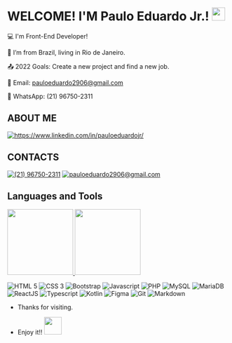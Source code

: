 # WELCOME! I'M Paulo Eduardo Jr.!   <img src="https://github.com/TheDudeThatCode/TheDudeThatCode/blob/master/Assets/Earth.gif" width="30"/>





:computer: I'm Front-End Developer!

:house_with_garden: I’m from Brazil, living in Rio de Janeiro.

:outbox_tray: 2022 Goals: Create a new project and find a new job.

:email: Email: pauloeduardo2906@gmail.com

:email: WhatsApp: (21) 96750-2311




## ABOUT ME

<p align="left">
<a href="https://www.linkedin.com/in/pauloeduardojr/" target="_blank"><img src="https://img.shields.io/badge/-LinkedIn-blue?style=flat-square&logo=Linkedin&logoColor=white" alt="https://www.linkedin.com/in/pauloeduardojr/" title="https://www.linkedin.com/in/pauloeduardojr/"/></a> 
</p>




## CONTACTS

<p align="left">
<a href="https://api.whatsapp.com/send?phone=5521967502311" target="_blank"><img src="https://img.shields.io/badge/WhatsApp-25D366?style=for-the-badge&logo=whatsapp&logoColor=white" alt="(21) 96750-2311" title="(21) 96750-2311"/></a>
<a href="mailto:pauloeduardo2906@gmail.com" target="_blank"><img src="https://img.shields.io/badge/Gmail-D14836?style=for-the-badge&logo=gmail&logoColor=white" alt="pauloeduardo2906@gmail.com" title="pauloeduardo2906@gmail.com"/></a> 
</p>





## Languages and Tools

<a href="https://github.com/pauloeduardo2906">
<img height="150rem" src="https://github-readme-stats.vercel.app/api?username=pauloeduardo2906&show_icons=true&theme=tokyonight&include_all_commits=true&count_private=true"/>
<img height="150rem" src="https://github-readme-stats.vercel.app/api/top-langs/?username=pauloeduardo2906&layout=compact&theme=tokyonight"/>
</a>

<br/>


![HTML 5](https://img.shields.io/badge/HTML5-E34F26?style=for-the-badge&logo=html5&logoColor=white "HTML 5")
![CSS 3](https://img.shields.io/badge/CSS3-1572B6?style=for-the-badge&logo=css3&logoColor=white "CSS 3")
![Bootstrap](https://img.shields.io/badge/Bootstrap-563D7C?style=for-the-badge&logo=bootstrap&logoColor=white "Bootstrap")
![Javascript](https://img.shields.io/badge/JavaScript-F7DF1E?style=for-the-badge&logo=javascript&logoColor=black "Javascript")
![PHP](https://img.shields.io/badge/PHP-777BB4?style=for-the-badge&logo=php&logoColor=white "PHP")
![MySQL](https://img.shields.io/badge/MySQL-00000F?style=for-the-badge&logo=mysql&logoColor=white "MySQL")
![MariaDB](https://img.shields.io/badge/MariaDB-003545?style=for-the-badge&logo=mariadb&logoColor=white "MariaDB")
![ReactJS](https://img.shields.io/badge/React-20232A?style=for-the-badge&logo=react&logoColor=61DAFB "ReactJS")
![Typescript](https://img.shields.io/badge/TypeScript-007ACC?style=for-the-badge&logo=typescript&logoColor=white "Typescript")
![Kotlin](https://img.shields.io/badge/Kotlin-0095D5?&style=for-the-badge&logo=kotlin&logoColor=white "Kotlin")
![Figma](https://img.shields.io/badge/Figma-F24E1E?style=for-the-badge&logo=figma&logoColor=white "Figma")
![Git](https://img.shields.io/badge/Git-F05032?style=for-the-badge&logo=git&logoColor=white "Git")
![Markdown](https://img.shields.io/badge/Markdown-000000?style=for-the-badge&logo=markdown&logoColor=white "Markdown")                                                                                                                   




                                                                                                                          
- Thanks for visiting. 

- Enjoy it!! <img src="https://github.com/TheDudeThatCode/TheDudeThatCode/blob/master/Assets/Handshake.gif" width="40"/>
